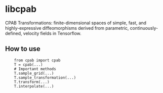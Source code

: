 # libcpab
CPAB Transformations: finite-dimensional spaces of simple, fast, and highly-expressive diffeomorphisms 
derived from parametric, continuously-defined, velocity fields in Tensorflow.

## How to use
```
    from cpab import cpab
    T = cpab(...)
    # Important methods
    T.sample_grid(...)
    T.sample_transformation(...)
    T.transform(...)
    T.interpolate(...)
```



